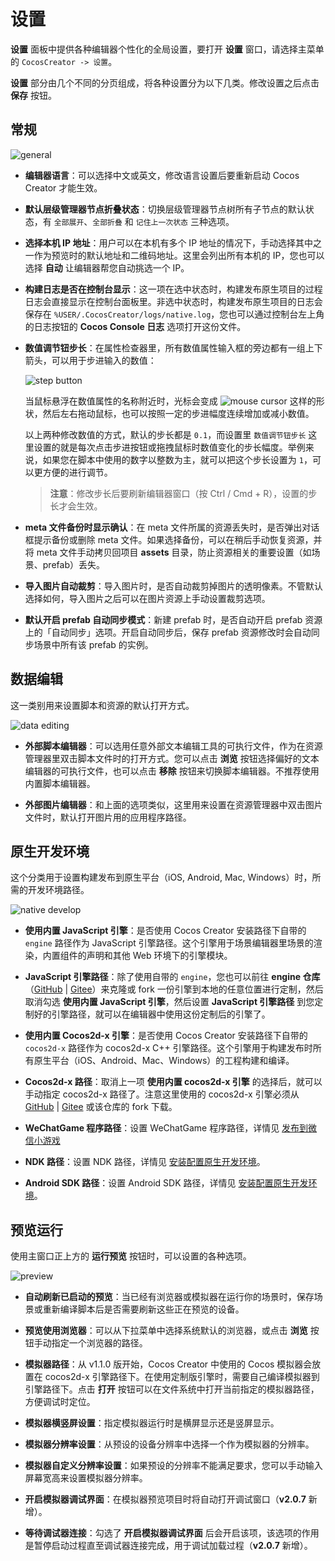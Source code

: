 # 设置

**设置** 面板中提供各种编辑器个性化的全局设置，要打开 **设置** 窗口，请选择主菜单的 `CocosCreator -> 设置`。

**设置** 部分由几个不同的分页组成，将各种设置分为以下几类。修改设置之后点击 **保存** 按钮。

## 常规

![general](preferences/general.png)

* **编辑器语言**：可以选择中文或英文，修改语言设置后要重新启动 Cocos Creator 才能生效。

* **默认层级管理器节点折叠状态**：切换层级管理器节点树所有子节点的默认状态，有 `全部展开`、`全部折叠` 和 `记住上一次状态` 三种选项。

* **选择本机 IP 地址**：用户可以在本机有多个 IP 地址的情况下，手动选择其中之一作为预览时的默认地址和二维码地址。这里会列出所有本机的 IP，您也可以选择 **自动** 让编辑器帮您自动挑选一个 IP。

* **构建日志是否在控制台显示**：这一项在选中状态时，构建发布原生项目的过程日志会直接显示在控制台面板里。非选中状态时，构建发布原生项目的日志会保存在 `%USER/.CocosCreator/logs/native.log`，您也可以通过控制台左上角的日志按钮的 **Cocos Console 日志** 选项打开这份文件。

* **数值调节钮步长**：在属性检查器里，所有数值属性输入框的旁边都有一组上下箭头，可以用于步进输入的数值：

  ![step button](preferences/step-button.png)

  当鼠标悬浮在数值属性的名称附近时，光标会变成 ![mouse cursor](preferences/mouse-cursor.jpg) 这样的形状，然后左右拖动鼠标，也可以按照一定的步进幅度连续增加或减小数值。

  以上两种修改数值的方式，默认的步长都是 `0.1`，而设置里 `数值调节钮步长` 这里设置的就是每次点击步进按钮或拖拽鼠标时数值变化的步长幅度。举例来说，如果您在脚本中使用的数字以整数为主，就可以把这个步长设置为 `1`，可以更方便的进行调节。

  > **注意**：修改步长后要刷新编辑器窗口（按 Ctrl / Cmd + R），设置的步长才会生效。

* **meta 文件备份时显示确认**：在 meta 文件所属的资源丢失时，是否弹出对话框提示备份或删除 meta 文件。如果选择备份，可以在稍后手动恢复资源，并将 meta 文件手动拷贝回项目 **assets** 目录，防止资源相关的重要设置（如场景、prefab）丢失。

* **导入图片自动裁剪**：导入图片时，是否自动裁剪掉图片的透明像素。不管默认选择如何，导入图片之后可以在图片资源上手动设置裁剪选项。

* **默认开启 prefab 自动同步模式**：新建 prefab 时，是否自动开启 prefab 资源上的「自动同步」选项。开启自动同步后，保存 prefab 资源修改时会自动同步场景中所有该 prefab 的实例。

## 数据编辑

这一类别用来设置脚本和资源的默认打开方式。

![data editing](preferences/data-editing.png)

* **外部脚本编辑器**：可以选用任意外部文本编辑工具的可执行文件，作为在资源管理器里双击脚本文件时的打开方式。您可以点击 **浏览** 按钮选择偏好的文本编辑器的可执行文件，也可以点击 **移除** 按钮来切换脚本编辑器。不推荐使用内置脚本编辑器。

* **外部图片编辑器**：和上面的选项类似，这里用来设置在资源管理器中双击图片文件时，默认打开图片用的应用程序路径。

## 原生开发环境

这个分类用于设置构建发布到原生平台（iOS, Android, Mac, Windows）时，所需的开发环境路径。

![native develop](preferences/native-develop.jpg)

* **使用内置 JavaScript 引擎**：是否使用 Cocos Creator 安装路径下自带的 `engine` 路径作为 JavaScript 引擎路径。这个引擎用于场景编辑器里场景的渲染，内置组件的声明和其他 Web 环境下的引擎模块。

* **JavaScript 引擎路径**：除了使用自带的 `engine`，您也可以前往 **engine 仓库**（[GitHub](https://github.com/cocos/cocos-engine) | [Gitee](https://gitee.com/mirrors_cocos-creator/engine)）来克隆或 fork 一份引擎到本地的任意位置进行定制，然后取消勾选 **使用内置 JavaScript 引擎**，然后设置 **JavaScript 引擎路径** 到您定制好的引擎路径，就可以在编辑器中使用这份定制后的引擎了。

* **使用内置 Cocos2d-x 引擎**：是否使用 Cocos Creator 安装路径下自带的 `cocos2d-x` 路径作为 cocos2d-x C++ 引擎路径。这个引擎用于构建发布时所有原生平台（iOS、Android、Mac、Windows）的工程构建和编译。

* **Cocos2d-x 路径**：取消上一项 **使用内置 cocos2d-x 引擎** 的选择后，就可以手动指定 cocos2d-x 路径了。注意这里使用的 cocos2d-x 引擎必须从 [GitHub](https://github.com/cocos/engine-native) | [Gitee](https://gitee.com/mirrors_cocos-creator/engine-native) 或该仓库的 fork 下载。

* **WeChatGame 程序路径**：设置 WeChatGame 程序路径，详情见 [发布到微信小游戏](../../../publish/publish-wechatgame.md#%E4%BD%BF%E7%94%A8-cocos-creator-%E5%8F%91%E5%B8%83%E5%BE%AE%E4%BF%A1%E5%B0%8F%E6%B8%B8%E6%88%8F)

* **NDK 路径**：设置 NDK 路径，详情见 [安装配置原生开发环境](../../../publish/setup-native-development.md)。

* **Android SDK 路径**：设置 Android SDK 路径，详情见 [安装配置原生开发环境](../../../publish/setup-native-development.md)。

## 预览运行

使用主窗口正上方的 **运行预览** 按钮时，可以设置的各种选项。

![preview](preferences/preview.png)

* **自动刷新已启动的预览**：当已经有浏览器或模拟器在运行你的场景时，保存场景或重新编译脚本后是否需要刷新这些正在预览的设备。

* **预览使用浏览器**：可以从下拉菜单中选择系统默认的浏览器，或点击 **浏览** 按钮手动指定一个浏览器的路径。

* **模拟器路径**：从 v1.1.0 版开始，Cocos Creator 中使用的 Cocos 模拟器会放置在 cocos2d-x 引擎路径下。在使用定制版引擎时，需要自己编译模拟器到引擎路径下。点击 **打开** 按钮可以在文件系统中打开当前指定的模拟器路径，方便调试时定位。

* **模拟器横竖屏设置**：指定模拟器运行时是横屏显示还是竖屏显示。

* **模拟器分辨率设置**：从预设的设备分辨率中选择一个作为模拟器的分辨率。

* **模拟器自定义分辨率设置**：如果预设的分辨率不能满足要求，您可以手动输入屏幕宽高来设置模拟器分辨率。

* **开启模拟器调试界面**：在模拟器预览项目时将自动打开调试窗口（**v2.0.7** 新增）。

* **等待调试器连接**：勾选了 **开启模拟器调试界面** 后会开启该项，该选项的作用是暂停启动过程直至调试器连接完成，用于调试加载过程（**v2.0.7** 新增）。
